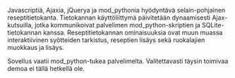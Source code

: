 Javascriptiä, Ajaxia, jQuerya ja mod_pythonia hyödyntävä selain-pohjainen reseptitietokanta. Tietokannan käyttöliittymä päivitetään dynaamisesti Ajax-kutsuilla, jotka kommunikoivat palvelimen mod_python-skriptien ja SQLite-tietokannan kanssa. Reseptitietokannan ominaisuuksia ovat muun muassa interaktiivinen syötteiden tarkistus, reseptien lisäys sekä ruokalajien muokkaus ja lisäys.

Sovellus vaatii mod_python-tukea palvelimelta. Valitettavasti täysin toimivaa demoa ei tällä hetkellä ole.
